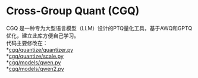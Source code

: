 # Cross-Group Quant (CGQ)
CGQ 是一种专为大型语言模型（LLM）设计的PTQ量化工具，基于AWQ和GPTQ优化，建立此库方便自己学习。  
代码主要修改在：  
*[cgq/quantize/quantizer.py](https://github.com/SaiqiKing/CGQ/blob/main/cgq/quantize/quantizer.py)  
*[cgq/quantize/scale.py](https://github.com/SaiqiKing/CGQ/blob/main/cgq/quantize/scale.py)  
*[cgq/models/qwen.py](https://github.com/SaiqiKing/CGQ/blob/main/cgq/models/qwen.py)  
*[cgq/models/qwen2.py](https://github.com/SaiqiKing/CGQ/blob/main/cgq/models/qwen2.py)
